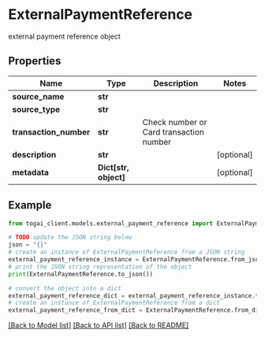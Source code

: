 # ExternalPaymentReference

external payment reference object

## Properties

Name | Type | Description | Notes
------------ | ------------- | ------------- | -------------
**source_name** | **str** |  | 
**source_type** | **str** |  | 
**transaction_number** | **str** | Check number or Card transaction number | 
**description** | **str** |  | [optional] 
**metadata** | **Dict[str, object]** |  | [optional] 

## Example

```python
from togai_client.models.external_payment_reference import ExternalPaymentReference

# TODO update the JSON string below
json = "{}"
# create an instance of ExternalPaymentReference from a JSON string
external_payment_reference_instance = ExternalPaymentReference.from_json(json)
# print the JSON string representation of the object
print(ExternalPaymentReference.to_json())

# convert the object into a dict
external_payment_reference_dict = external_payment_reference_instance.to_dict()
# create an instance of ExternalPaymentReference from a dict
external_payment_reference_from_dict = ExternalPaymentReference.from_dict(external_payment_reference_dict)
```
[[Back to Model list]](../README.md#documentation-for-models) [[Back to API list]](../README.md#documentation-for-api-endpoints) [[Back to README]](../README.md)


